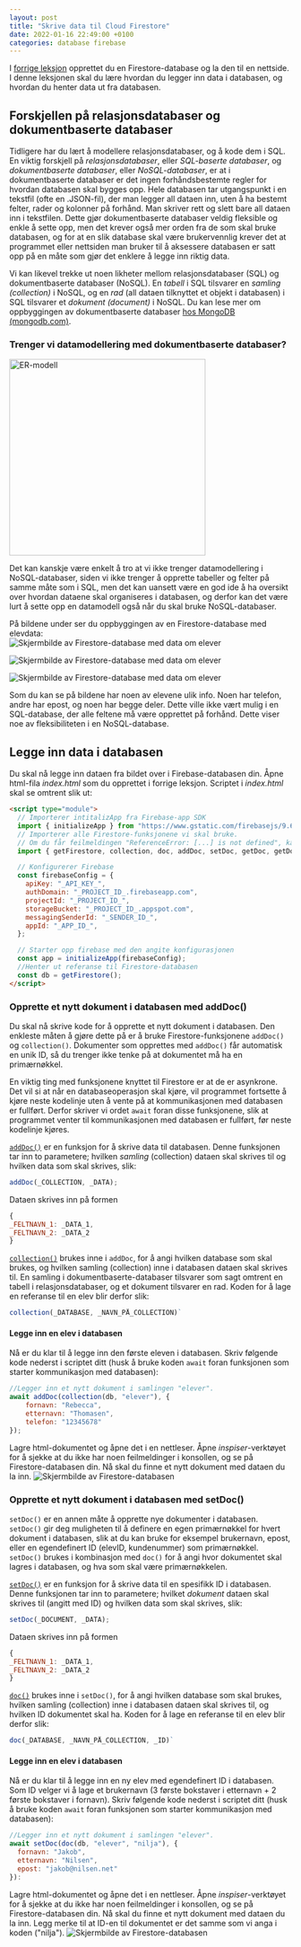 ```yaml
---
layout: post
title: "Skrive data til Cloud Firestore"
date: 2022-01-16 22:49:00 +0100
categories: database firebase
---
```


I [forrige leksjon](/database/firebase/2022/01/14/oppsett-av-cloud-firestore.html) opprettet du en Firestore-database og la den til en nettside. I denne leksjonen skal du lære hvordan du legger inn data i databasen, og hvordan du henter data ut fra databasen.

## Forskjellen på relasjonsdatabaser og dokumentbaserte databaser
Tidligere har du lært å modellere relasjonsdatabaser, og å kode dem i SQL. En viktig forskjell på _relasjonsdatabaser_, eller _SQL-baserte databaser_, og _dokumentbaserte databaser_, eller _NoSQL-databaser_, er at i dokumentbaserte databaser er det ingen forhåndsbestemte regler for hvordan databasen skal bygges opp. Hele databasen tar utgangspunkt i en tekstfil (ofte en .JSON-fil), der man legger all dataen inn, uten å ha bestemt felter, rader og kolonner på forhånd. Man skriver rett og slett bare all dataen inn i tekstfilen. Dette gjør dokumentbaserte databaser veldig fleksible og enkle å sette opp, men det krever også mer orden fra de som skal bruke databasen, og for at en slik database skal være brukervennlig krever det at programmet eller nettsiden man bruker til å aksessere databasen er satt opp på en måte som gjør det enklere å legge inn riktig data.

Vi kan likevel trekke ut noen likheter mellom relasjonsdatabaser (SQL) og dokumentbaserte databaser (NoSQL). En _tabell_ i SQL tilsvarer en _samling (collection)_ i NoSQL, og en _rad_ (all dataen tilknyttet et objekt i databasen) i SQL tilsvarer et _dokument (document)_ i NoSQL. Du kan lese mer om oppbyggingen av dokumentbaserte databaser [hos MongoDB (mongodb.com)](https://www.mongodb.com/document-databases).

### Trenger vi datamodellering med dokumentbaserte databaser?

<img src="https://api.ndla.no/image-api/raw/x1jYWIh5.svg" alt="ER-modell" width="350px">

Det kan kanskje være enkelt å tro at vi ikke trenger datamodellering i NoSQL-databaser, siden vi ikke trenger å opprette tabeller og felter på samme måte som i SQL, men det kan uansett være en god ide å ha oversikt over hvordan dataene skal organiseres i databasen, og derfor kan det være lurt å sette opp en datamodell også når du skal bruke NoSQL-databaser.

På bildene under ser du oppbyggingen av en Firestore-database med elevdata:<br>
![Skjermbilde av Firestore-database med data om elever](/img/fs-elevliste-eksempel-1.png)

![Skjermbilde av Firestore-database med data om elever](/img/fs-elevliste-eksempel-2.png)

![Skjermbilde av Firestore-database med data om elever](/img/fs-elevliste-eksempel-3.png)

Som du kan se på bildene har noen av elevene ulik info. Noen har telefon, andre har epost, og noen har begge deler. Dette ville ikke vært mulig i en SQL-database, der alle feltene må være opprettet på forhånd. Dette viser noe av fleksibiliteten i en NoSQL-database.

## Legge inn data i databasen
Du skal nå legge inn dataen fra bildet over i Firebase-databasen din. Åpne html-fila _index.html_ som du opprettet i forrige leksjon. Scriptet i _index.html_ skal se omtrent slik ut:

```html
<script type="module">
  // Importerer intitalizApp fra Firebase-app SDK
  import { initializeApp } from "https://www.gstatic.com/firebasejs/9.6.3/firebase-app.js";
  // Importerer alle Firestore-funksjonene vi skal bruke. 
  // Om du får feilmeldingen "ReferenceError: [...] is not defined", kan det være det fordi du har brukt en Firestore-funksjon uten å ha importert den her.
  import { getFirestore, collection, doc, addDoc, setDoc, getDoc, getDocs, query, where, orderBy, startAt, startAfter, endAt, limit, limitToLast } from "https://www.gstatic.com/firebasejs/9.6.3/firebase-firestore.js"

  // Konfigurerer Firebase
  const firebaseConfig = {
    apiKey: "_API_KEY_",
    authDomain: "_PROJECT_ID_.firebaseapp.com",
    projectId: "_PROJECT_ID_",
    storageBucket: "_PROJECT_ID_.appspot.com",
    messagingSenderId: "_SENDER_ID_",
    appId: "_APP_ID_",
  };

  // Starter opp firebase med den angite konfigurasjonen
  const app = initializeApp(firebaseConfig);
  //Henter ut referanse til Firestore-databasen
  const db = getFirestore();
</script>
```

### Opprette et nytt dokument i databasen med addDoc()
Du skal nå skrive kode for å opprette et nytt dokument i databasen. Den enkleste måten å gjøre dette på er å bruke Firestore-funksjonene `addDoc()` og `collection()`. Dokumenter som opprettes med `addDoc()` får automatisk en unik ID, så du trenger ikke tenke på at dokumentet må ha en primærnøkkel.

En viktig ting med funksjonene knyttet til Firestore er at de er asynkrone. Det vil si at når en databaseoperasjon skal kjøre, vil programmet fortsette å kjøre neste kodelinje uten å vente på at kommunikasjonen med databasen er fullført. Derfor skriver vi ordet `await` foran disse funksjonene, slik at programmet venter til kommunikasjonen med databasen er fullført, før neste kodelinje kjøres.

[`addDoc()`](https://firebase.google.com/docs/reference/js/firestore_.md#adddoc) er en funksjon for å skrive data til databasen. Denne funksjonen tar inn to parametere; hvilken _samling_ (collection) dataen skal skrives til og hvilken data som skal skrives, slik:
```javascript
addDoc(_COLLECTION, _DATA);
```
Dataen skrives inn på formen
```javascript
{
_FELTNAVN_1: _DATA_1,
_FELTNAVN_2: _DATA_2
}
```

[`collection()`](https://firebase.google.com/docs/reference/js/firestore_.md#collection_2) brukes inne i `addDoc`, for å angi hvilken database som skal brukes, og hvilken samling (collection) inne i databasen dataen skal skrives til. En samling i dokumentbaserte-databaser tilsvarer som sagt omtrent en tabell i relasjonsdatabaser, og et dokument tilsvarer en rad. Koden for å lage en referanse til en elev blir derfor slik:
```javascript
collection(_DATABASE, _NAVN_PÅ_COLLECTION)`
```

#### Legge inn en elev i databasen
Nå er du klar til å legge inn den første eleven i databasen. Skriv følgende kode nederst i scriptet ditt (husk å bruke koden `await` foran funksjonen som starter kommunikasjon med databasen):
```javascript
//Legger inn et nytt dokument i samlingen "elever".
await addDoc(collection(db, "elever"), {
    fornavn: "Rebecca",
    etternavn: "Thomasen",
    telefon: "12345678"
});
```
Lagre html-dokumentet og åpne det i en nettleser. Åpne _inspiser_-verktøyet for å sjekke at du ikke har noen feilmeldinger i konsollen, og se på Firestore-databasen din. Nå skal du finne et nytt dokument med dataen du la inn.
![Skjermbilde av Firestore-databasen](/img/fs-elevliste-eksempel-4.png)


### Opprette et nytt dokument i databasen med setDoc()
`setDoc()` er en annen måte å opprette nye dokumenter i databasen. `setDoc()` gir deg muligheten til å definere en egen primærnøkkel for hvert dokument i databasen, slik at du kan bruke for eksempel brukernavn, epost, eller en egendefinert ID (elevID, kundenummer) som primærnøkkel. `setDoc()` brukes i kombinasjon med `doc()` for å angi hvor dokumentet skal lagres i databasen, og hva som skal være primærnøkkelen.

[`setDoc()`](https://firebase.google.com/docs/reference/js/firestore_.md#setdoc) er en funksjon for å skrive data til en spesifikk ID i databasen. Denne funksjonen tar inn to parametere; hvilket _dokument_ dataen skal skrives til (angitt med ID) og hvilken data som skal skrives, slik:
```javascript
setDoc(_DOCUMENT, _DATA);
```
Dataen skrives inn på formen
```javascript
{
_FELTNAVN_1: _DATA_1,
_FELTNAVN_2: _DATA_2
}
```

[`doc()`](https://firebase.google.com/docs/reference/js/firestore_.md#doc) brukes inne i `setDoc()`, for å angi hvilken database som skal brukes, hvilken samling (collection) inne i databasen dataen skal skrives til, og hvilken ID dokumentet skal ha.  Koden for å lage en referanse til en elev blir derfor slik:
```javascript
doc(_DATABASE, _NAVN_PÅ_COLLECTION, _ID)`
```

#### Legge inn en elev i databasen
Nå er du klar til å legge inn en ny elev med egendefinert ID i databasen. Som ID velger vi å lage et brukernavn (3 første bokstaver i etternavn + 2 første bokstaver i fornavn). Skriv følgende kode nederst i scriptet ditt (husk å bruke koden `await` foran funksjonen som starter kommunikasjon med databasen):
```javascript
//Legger inn et nytt dokument i samlingen "elever".
await setDoc(doc(db, "elever", "nilja"), {
  fornavn: "Jakob",
  etternavn: "Nilsen",
  epost: "jakob@nilsen.net"
}):
```
Lagre html-dokumentet og åpne det i en nettleser. Åpne _inspiser_-verktøyet for å sjekke at du ikke har noen feilmeldinger i konsollen, og se på Firestore-databasen din. Nå skal du finne et nytt dokument med dataen du la inn. Legg merke til at ID-en til dokumentet er det samme som vi anga i koden ("nilja").
![Skjermbilde av Firestore-databasen](/img/fs-elevliste-eksempel-5.png)
